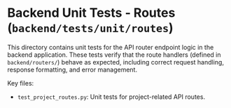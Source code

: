 # Backend Unit Tests - Routes (`backend/tests/unit/routes`)

This directory contains unit tests for the API router endpoint logic in the backend application. These tests verify that the route handlers (defined in `backend/routers/`) behave as expected, including correct request handling, response formatting, and error management.

Key files:

*   `test_project_routes.py`: Unit tests for project-related API routes. 
